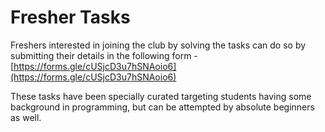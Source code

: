 # Fresher Tasks

Freshers interested in joining the club by solving the tasks can do so by submitting their details in the following form - [https://forms.gle/cUSjcD3u7hSNAoio6](https://forms.gle/cUSjcD3u7hSNAoio6)

These tasks have been specially curated targeting students having some background in programming, but can be attempted by absolute beginners as well.


